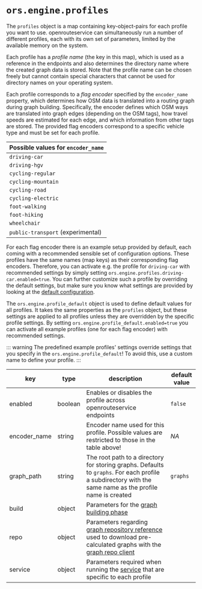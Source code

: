 # `ors.engine.profiles`

The `profiles` object is a map containing key-object-pairs for each profile you want to use. openrouteservice can
simultaneously run a number of different profiles, each with its own set of parameters, limited by the available memory
on the system.

Each profile has a *profile name* (the key in this map), which is used as a reference in the endpoints and also
determines the directory name where the created graph data is stored. Note that the profile name can be chosen freely
but cannot contain special characters that cannot be used for directory
names on your operating system.

Each profile corresponds to a *flag encoder* specified by the `encoder_name` property, which determines how OSM data is
translated into a routing graph during graph building. Specifically, the encoder defines which OSM ways are translated
into graph edges (depending on the OSM tags), how travel speeds are estimated for each edge, and which information from
other tags are stored. The provided flag encoders correspond to a specific vehicle type and must be set for each
profile.

| Possible values for `encoder_name` |
|------------------------------------|
| `driving-car`                      | 
| `driving-hgv`                      | 
| `cycling-regular`                  | 
| `cycling-mountain`                 | 
| `cycling-road`                     | 
| `cycling-electric`                 | 
| `foot-walking`                     | 
| `foot-hiking`                      | 
| `wheelchair`                       | 
| `public-transport` (experimental)  | 

For each flag encoder there is an example setup provided by default, each coming with a recommended sensible set of
configuration options. These profiles have the same names (map keys) as their corresponding flag encoders. Therefore,
you can activate e.g. the profile for `driving-car` with recommended settings by simply setting
`ors.engine.profiles.driving-car.enabled=true`. You can further customize such a profile by overriding the default
settings, but make sure you know what settings are provided by looking at
the [default configuration](../../index.md#configuration-defaults-output).

The `ors.engine.profile_default` object is used to define default values for all profiles. It takes the same properties
as the `profiles` object, but these settings are applied to all profiles unless they are overridden by the specific
profile settings. By setting `ors.engine.profile_default.enabled=true` you can activate all example profiles (one for
each flag encoder) with recommended settings.

::: warning
The predefined example profiles' settings override settings that you specify in the `ors.engine.profile_default`! To
avoid this, use a custom name to define your profile.
:::

| key          | type    | description                                                                                                                                                           | default value |
|--------------|---------|-----------------------------------------------------------------------------------------------------------------------------------------------------------------------|---------------|
| enabled      | boolean | Enables or disables the profile across openrouteservice endpoints                                                                                                     | `false`       |
| encoder_name | string  | Encoder name used for this profile. Possible values are restricted to those in the table above!                                                                       | _NA_          |
| graph_path   | string  | The root path to a directory for storing graphs. Defaults to `graphs`. For each profile a subdirectory with the same name as the profile name is created              | `graphs`      |
| build        | object  | Parameters for the [graph building phase](build.md)                                                                                                                   |               |
| repo         | object  | Parameters regarding [graph repository reference](repo.md) used to download pre-calculated graphs with the [graph repo client](/technical-details/graph-repo-client/) |               |
| service      | object  | Parameters required when running the [service](service.md) that are specific to each profile                                                                          |               |
